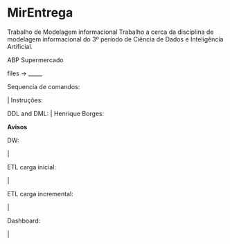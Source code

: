 # MirEntrega
Trabalho de Modelagem informacional
Trabalho a cerca da disciplina de modelagem informacional do 3º período de Ciência de Dados e Inteligência Artificial.

ABP Supermercado

files -> _____

Sequencia de comandos:

| Instruções:



DDL and DML:
| Henrique Borges:

 __Avisos__
 

DW:

|

ETL carga inicial:

|

ETL carga incremental:

|

Dashboard:

|

